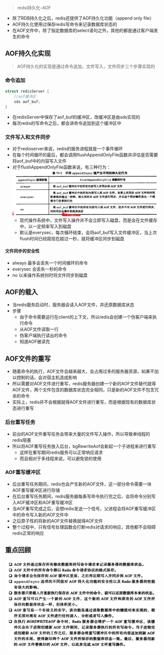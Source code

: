 > redsi持久化-AOF
- 除了RDB持久化之后，redis还提供了AOF持久化功能（append only file）
- AOF持久化使用过保存redis写命令来记录数据库状态的
- 在AOF文件中，除了指定数据库的select语句之外，其他的都是通过客户端发生的命令
## AOF持久化实现
> AOF持久化的实现是通过命令追加，文件写入，文件同步三个步骤实现的
### 命令追加
```c
struct redisServer {
    //aof缓冲区
    sds aof_buf;
}
```
- 在redisServer中保存了aof_buf的缓冲区，改缓冲区是由sds实现的
- 每次redis的写命令之后，都会讲命令追加到这个缓冲区中
### 文件写入和文件同步
- 对于redisserver来说，redis的服务进程就是一个事件循环
- 在每个时间循环的最后，都会调用flushAppendOnlyFile函数并评估是否需要将aof_buf中的内容写入文件
- 对于flushAppendOnlyFile函数来说，有三种行为：
     ![](/images/20181118211414821_1262405935.png)
    - 现代操作系统中，文件写入操作并不会立即写入磁盘，而是会在文件缓存中，以一定频率写入到磁盘
    - 默认是everysec，每次循环结束，会将aof_buf写入文件缓冲区，当上次flush时间已经距现在超过一秒，就将缓冲区同步到磁盘
#### 文件同步的安全性
- always 最多会丢失一个时间循环的命令
- everysec 会丢失一秒的命令
- no 以来操作系统何时将文件同步到磁盘
## AOF的载入
- 当redis服务启动时，服务器会读入AOF文件，并还原数据库状态
- 步骤
    - 由于命令需要运行在client的上下文，所以redis会创建一个伪客户端来执行命令
    - 从AOF文件读取一行
    - 伪客户端执行读出的命令
    - 知道AOF被读完
## AOF文件的重写
- 随着命令的执行，AOF文件会越来越大，会占用过多的服务器资源，如果不加以控制的话，会对宿主机造成影响
- 所以需要对AOF文件进行重写，redis服务器创建一个新的AOF文件替代就得AOF文件，两个文件包含的数据库状态完全相同，只是新的AOF文件不包含冗余的命令
- 实际上，redis并不会根据就得AOF文件进行重写，而是根据现有的数据库状态进行重写
### 后台重写任务
- 前台的AOF文件重写任务会带来大量的文件写入操作，所以导致单线程的redis阻塞
- 所以将AOF重写任务放入后台，bgRewriteAof会新起一个子进程来进行重写
    - 这样在重写期间redis服务可以正常响应请求
    - 而且相对于多线程来说，可以避免锁的使用
### AOF重写缓冲区
- 后台重写任务期间，redis也会产生新的AOF文件，这一部分命令需要一块AOF重写缓冲区进行存储
- 在后台重写任务期间，redis服务器每条写命令执行完之后，会将命令分别写入AOF缓冲区和AOF重写缓冲区
- 当AOF重写完成之后，会想redis发送一个信号，父进程会将AOF重写缓冲区中的命令写入新的AOF文件中
- 之后原子性的将新的AOF文件替换就得AOF文件
- 整个过程中，只有信号处理函数会打断redis对请求的响应，其他都不会阻碍redis正常的响应
## 重点回顾
![](/images/20181118213744086_118117185.png)











